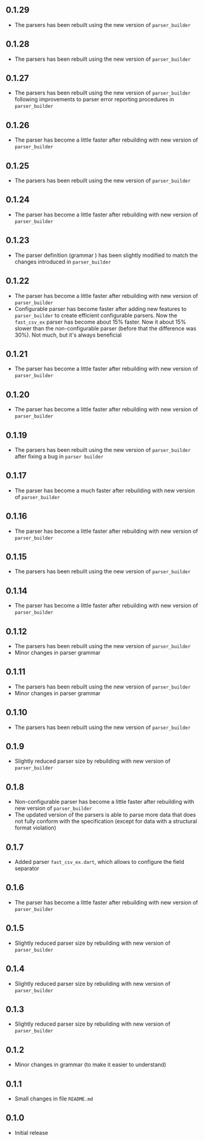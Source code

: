 ## 0.1.29

- The parsers has been rebuilt using the new version of `parser_builder`

## 0.1.28

- The parsers has been rebuilt using the new version of `parser_builder`

## 0.1.27

- The parsers has been rebuilt using the new version of `parser_builder` following improvements to parser error reporting procedures in `parser_builder`

## 0.1.26

- The parser has become a little faster after rebuilding with new version of `parser_builder`

## 0.1.25

- The parsers has been rebuilt using the new version of `parser_builder`

## 0.1.24

- The parser has become a little faster after rebuilding with new version of `parser_builder`

## 0.1.23

- The parser definition (grammar ) has been slightly modified to match the changes introduced in `parser_builder`

## 0.1.22

- The parser has become a little faster after rebuilding with new version of `parser_builder`
- Configurable parser has become faster after adding new features to `parser_builder` to create efficient configurable parsers. Now the `fast_csv_ex` parser has become about 15% faster. Now it about 15% slower than the non-configurable parser (before that the difference was 30%). Not much, but it's always beneficial

## 0.1.21

- The parser has become a little faster after rebuilding with new version of `parser_builder`

## 0.1.20

- The parser has become a little faster after rebuilding with new version of `parser_builder`

## 0.1.19

- The parsers has been rebuilt using the new version of `parser_builder` after fixing a bug in `parser builder`

## 0.1.17

- The parser has become a much faster after rebuilding with new version of `parser_builder`

## 0.1.16

- The parser has become a little faster after rebuilding with new version of `parser_builder`

## 0.1.15

- The parsers has been rebuilt using the new version of `parser_builder`

## 0.1.14

- The parser has become a little faster after rebuilding with new version of `parser_builder`

## 0.1.12

- The parsers has been rebuilt using the new version of `parser_builder`
- Minor changes in parser grammar

## 0.1.11

- The parsers has been rebuilt using the new version of `parser_builder`
- Minor changes in parser grammar

## 0.1.10

- The parsers has been rebuilt using the new version of `parser_builder`

## 0.1.9

- Slightly reduced parser size by rebuilding with new version of `parser_builder`

## 0.1.8

- Non-configurable parser has become a little faster after rebuilding with new version of `parser_builder`
- The updated version of the parsers is able to parse more data that does not fully conform with the specification (except for data with a structural format violation)

## 0.1.7

- Added parser `fast_csv_ex.dart`, which allows to configure the field separator

## 0.1.6

- The parser has become a little faster after rebuilding with new version of `parser_builder`

## 0.1.5

- Slightly reduced parser size by rebuilding with new version of `parser_builder`

## 0.1.4

- Slightly reduced parser size by rebuilding with new version of `parser_builder`

## 0.1.3

- Slightly reduced parser size by rebuilding with new version of `parser_builder`

## 0.1.2

- Minor changes in grammar (to make it easier to understand)

## 0.1.1

- Small changes in file `README.md`

## 0.1.0

- Initial release